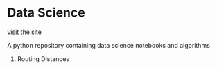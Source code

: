 # Data Science

[visit the site](https://wesleydatavant.github.io/datascience/)

A python repository containing data science notebooks and algorithms

1. Routing Distances

